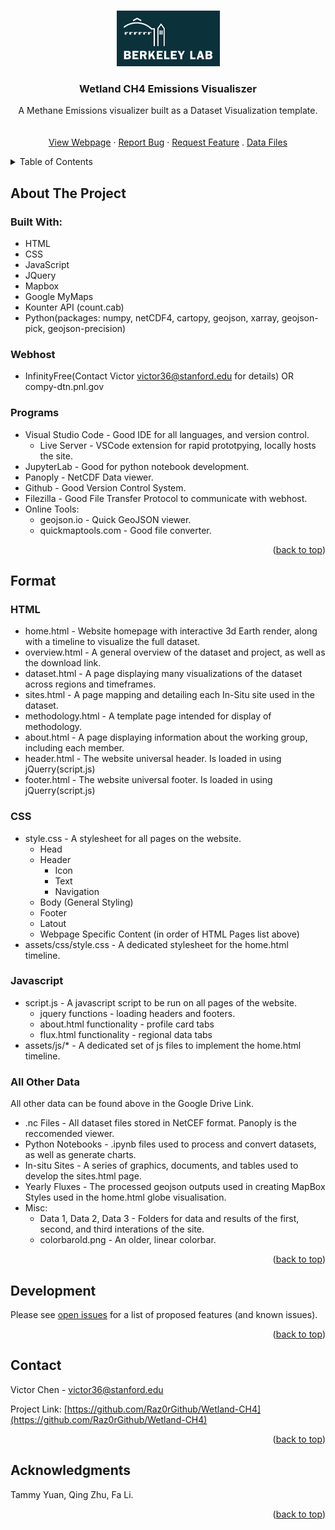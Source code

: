 <a id="readme-top"></a>

<!-- PROJECT LOGO -->
<br />
<div align="center">
  <a href="https://github.com/othneildrew/Best-README-Template">
    <img src="images/logo.png" alt="Logo" width="165" height="89">
  </a>

  <h3 align="center">Wetland CH4 Emissions Visualiszer</h3>

  <p align="center">
    A Methane Emissions visualizer built as a Dataset Visualization template.
    <br />
    <br />
    <br />
    <a href="https://compy-dtn.pnl.gov/zhuq283/E3SM/Landv3/Wetland-CH4-main/home.html">View Webpage</a>
    ·
    <a href="https://github.com/Raz0rGithub/Wetland-CH4/issues/new?labels=bug&template=bug-report---.md">Report Bug</a>
    ·
    <a href="https://github.com/Raz0rGithub/Wetland-CH4/issues/new?labels=enhancement&template=feature-request---.md">Request Feature</a>
    .
    <a href="https://drive.google.com/drive/folders/1kGxpdw186rfX3Do3cTfhxBFwRHV_6P7Z?usp=share_link">Data Files</a>
  </p>
</div>


<!-- TABLE OF CONTENTS -->
<details>
  <summary>Table of Contents</summary>
  <ol>
    <li>
      <a href="#about-the-project">About The Project</a>
      <ul>
        <li><a href="#built-with">Built With</a></li>
        <li><a href="#packages">Built With</a></li>
        <li><a href="#webhost">Built With</a></li>
      </ul>
    </li>
    <li><a href="#format">Format</a></li>
      <ul>
        <li><a href="#HTML Pages">HTML Pages</a></li>
        <li><a href="#HTML Templates">HTML Templates</a></li>
        <li><a href="#CSS">CSS</a></li>
        <li><a href="#Javascript">Javascript</a></li>
      </ul>
    <li><a href="#roadmap">Roadmap</a></li>
    <li><a href="#contact">Contact</a></li>
    <li><a href="#acknowledgments">Acknowledgments</a></li>
  </ol>
</details>


<!-- ABOUT THE PROJECT -->
## About The Project

### Built With:
* HTML
* CSS
* JavaScript
* JQuery
* Mapbox
* Google MyMaps
* Kounter API (count.cab)
* Python(packages: numpy, netCDF4, cartopy, geojson, xarray, geojson-pick, geojson-precision)

### Webhost
* InfinityFree(Contact Victor <victor36@stanford.edu> for details) OR compy-dtn.pnl.gov

### Programs
* Visual Studio Code - Good IDE for all languages, and version control.
  * Live Server - VSCode extension for rapid prototpying, locally hosts the site.
* JupyterLab - Good for python notebook development.
* Panoply - NetCDF Data viewer.
* Github - Good Version Control System.
* Filezilla - Good File Transfer Protocol to communicate with webhost.
* Online Tools:
  * geojson.io - Quick GeoJSON viewer.
  * quickmaptools.com - Good file converter.
<p align="right">(<a href="#readme-top">back to top</a>)</p>



<!-- ABOUT THE PROJECT -->
## Format

### HTML
* home.html - Website homepage with interactive 3d Earth render, along with a timeline to visualize the full dataset.
* overview.html - A general overview of the dataset and project, as well as the download link.
* dataset.html - A page displaying many visualizations of the dataset across regions and timeframes.
* sites.html - A page mapping and detailing each In-Situ site used in the dataset.
* methodology.html - A template page intended for display of methodology.
* about.html - A page displaying information about the working group, including each member.
* header.html - The website universal header. Is loaded in using jQuerry(script.js)
* footer.html - The website universal footer. Is loaded in using jQuerry(script.js)

### CSS
* style.css - A stylesheet for all pages on the website.
  * Head
  * Header
    * Icon
    * Text
    * Navigation
  * Body (General Styling)
  * Footer
  * Latout
  * Webpage Specific Content (in order of HTML Pages list above)
* assets/css/style.css - A dedicated stylesheet for the home.html timeline.

### Javascript
* script.js - A javascript script to be run on all pages of the website.
  * jquery functions - loading headers and footers.
  * about.html functionality - profile card tabs 
  * flux.html functionality - regional data tabs
* assets/js/* - A dedicated set of js files to implement the home.html timeline.

### All Other Data
All other data can be found above in the <Data Files> Google Drive Link.
* .nc Files - All dataset files stored in NetCEF format. Panoply is the reccomended viewer.
* Python Notebooks - .ipynb files used to process and convert datasets, as well as generate charts.
* In-situ Sites - A series of graphics, documents, and tables used to develop the sites.html page.
* Yearly Fluxes - The processed geojson outputs used in creating MapBox Styles used in the home.html globe visualisation.
* Misc:
  * Data 1, Data 2, Data 3 - Folders for data and results of the first, second, and third interations of the site.
  * colorbarold.png - An older, linear colorbar.
    
  
<p align="right">(<a href="#readme-top">back to top</a>)</p>


<!-- DEVELOPMENT -->
## Development

Please see [open issues](https://github.com/Raz0rGithub/Wetland-CH4/issues) for a list of proposed features (and known issues).

<p align="right">(<a href="#readme-top">back to top</a>)</p>


<!-- CONTACT -->
## Contact

Victor Chen - victor36@stanford.edu

Project Link: [https://github.com/Raz0rGithub/Wetland-CH4](https://github.com/Raz0rGithub/Wetland-CH4)

<p align="right">(<a href="#readme-top">back to top</a>)</p>

<!-- ACKNOWLEDGMENTS -->
## Acknowledgments
Tammy Yuan, Qing Zhu, Fa Li.

<p align="right">(<a href="#readme-top">back to top</a>)</p>
